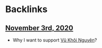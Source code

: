 
# Backlinks
## [November 3rd, 2020](<November 3rd, 2020.md>)
- Why I want to support [Vũ Khôi Nguyên](<Vũ Khôi Nguyên.md>)?

